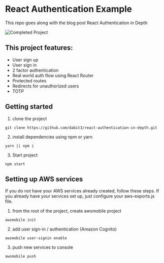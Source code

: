 # React Authentication Example

This repo goes along with the blog post React Authentication in Depth

![Completed Project](https://github.com/dabit3/react-authentication-in-depth/blob/master/src/assets/authdemo.jpg?raw=true)


## This project features:    
- User sign up
- User sign in
- 2 factor authentication
- Real world auth flow using React Router
- Protected routes
- Redirects for unauthorized users
- TOTP    


## Getting started    

1. clone the project    

```
git clone https://github.com/dabit3/react-authentication-in-depth.git
```

2. install dependencies using npm or yarn    

```
yarn || npm i
```

3. Start project    

```
npm start
```

## Setting up AWS services    
If you do not have your AWS services already created, follow these steps. If you already have your services set up, just configure your aws-exports.js file.    

1. from the root of the project, create awsmobile project    

```
awsmobile init
```

2. add user sign-in / authentication (Amazon Cognito)    

```
awsmobile user-signin enable
```

3. push new services to console    

```
awsmobile push
```
